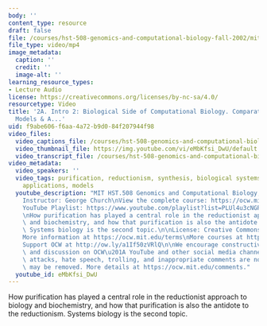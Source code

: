 ```yaml
---
body: ''
content_type: resource
draft: false
file: /courses/hst-508-genomics-and-computational-biology-fall-2002/mithst_508f02_lec2a_360p_16_9.mp4
file_type: video/mp4
image_metadata:
  caption: ''
  credit: ''
  image-alt: ''
learning_resource_types:
- Lecture Audio
license: https://creativecommons.org/licenses/by-nc-sa/4.0/
resourcetype: Video
title: '2A. Intro 2: Biological Side of Computational Biology. Comparative Genomics,
  Models & A...'
uid: f9abe606-f6aa-4a72-b9d0-84f207944f98
video_files:
  video_captions_file: /courses/hst-508-genomics-and-computational-biology-fall-2002/1bL1t_1wCbrQyFzj57MB61fQIJhOlfelZ_transcript.webvtt
  video_thumbnail_file: https://img.youtube.com/vi/eMbKfsi_DwU/default.jpg
  video_transcript_file: /courses/hst-508-genomics-and-computational-biology-fall-2002/1bL1t_1wCbrQyFzj57MB61fQIJhOlfelZ_transcript.pdf
video_metadata:
  video_speakers: ''
  video_tags: purification, reductionism, synthesis, biological systems, Systems biology,
    applications, models
  youtube_description: "MIT HST.508 Genomics and Computational Biology, Fall 2002\n\
    Instructor: George Church\nView the complete course: https://ocw.mit.edu/courses/hst-508-genomics-and-computational-biology-fall-2002/\n\
    YouTube Playlist: https://www.youtube.com/playlist?list=PLUl4u3cNGP61gaHWysmlYNeGsuUI8y5GV\n\
    \nHow purification has played a central role in the reductionist approach to biology\
    \ and biochemistry, and how that purification is also the antidote to the reductionism.\
    \ Systems biology is the second topic.\n\nLicense: Creative Commons BY-NC-SA\n\
    More information at https://ocw.mit.edu/terms\nMore courses at https://ocw.mit.edu\n\
    Support OCW at http://ow.ly/a1If50zVRlQ\n\nWe encourage constructive comments\
    \ and discussion on OCW\u201A YouTube and other social media channels. Personal\
    \ attacks, hate speech, trolling, and inappropriate comments are not allowed and\
    \ may be removed. More details at https://ocw.mit.edu/comments."
  youtube_id: eMbKfsi_DwU
---
```

How purification has played a central role in the reductionist approach to biology and biochemistry, and how that purification is also the antidote to the reductionism. Systems biology is the second topic.
